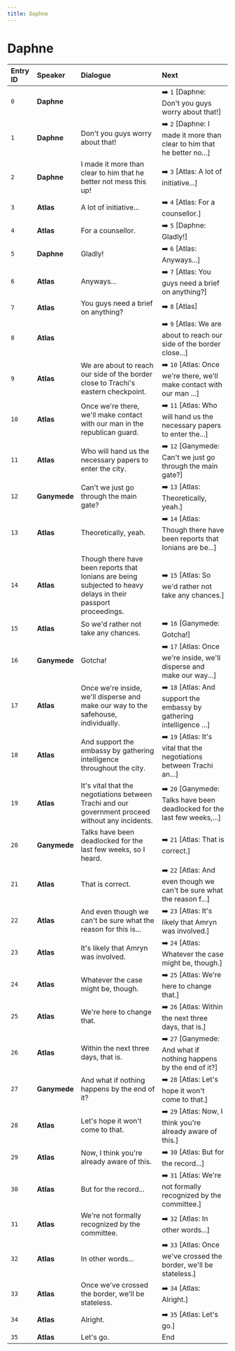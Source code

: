 ```yaml
---
title: Daphne
---
```


# Daphne


| Entry ID | Speaker | Dialogue | Next |
| :------- | :------ | :------- | :------------ |
| `0` | **Daphne** |  | ➡️ `1` \[Daphne: Don't you guys worry about that\!\] |
| `1` | **Daphne** | Don't you guys worry about that\! | ➡️ `2` \[Daphne: I made it more than clear to him that he better no\.\.\.\] |
| `2` | **Daphne** | I made it more than clear to him that he better not mess this up\! | ➡️ `3` \[Atlas: A lot of initiative\.\.\.\] |
| `3` | **Atlas** | A lot of initiative\.\.\. | ➡️ `4` \[Atlas: For a counsellor\.\] |
| `4` | **Atlas** | For a counsellor\. | ➡️ `5` \[Daphne: Gladly\!\] |
| `5` | **Daphne** | Gladly\! | ➡️ `6` \[Atlas: Anyways\.\.\.\] |
| `6` | **Atlas** | Anyways\.\.\. | ➡️ `7` \[Atlas: You guys need a brief on anything?\] |
| `7` | **Atlas** | You guys need a brief on anything? | ➡️ `8` \[Atlas\] |
| `8` | **Atlas** |  | ➡️ `9` \[Atlas: We are about to reach our side of the border close\.\.\.\] |
| `9` | **Atlas** | We are about to reach our side of the border close to Trachi's eastern checkpoint\. | ➡️ `10` \[Atlas: Once we're there, we'll make contact with our man \.\.\.\] |
| `10` | **Atlas** | Once we're there, we'll make contact with our man in the republican guard\. | ➡️ `11` \[Atlas: Who will hand us the necessary papers to enter the\.\.\.\] |
| `11` | **Atlas** | Who will hand us the necessary papers to enter the city\. | ➡️ `12` \[Ganymede: Can't we just go through the main gate?\] |
| `12` | **Ganymede** | Can't we just go through the main gate? | ➡️ `13` \[Atlas: Theoretically, yeah\.\] |
| `13` | **Atlas** | Theoretically, yeah\. | ➡️ `14` \[Atlas: Though there have been reports that Ionians are be\.\.\.\] |
| `14` | **Atlas** | Though there have been reports that Ionians are being subjected to heavy delays in their passport proceedings\. | ➡️ `15` \[Atlas: So we'd rather not take any chances\.\] |
| `15` | **Atlas** | So we'd rather not take any chances\. | ➡️ `16` \[Ganymede: Gotcha\!\] |
| `16` | **Ganymede** | Gotcha\! | ➡️ `17` \[Atlas: Once we're inside, we'll disperse and make our way\.\.\.\] |
| `17` | **Atlas** | Once we're inside, we'll disperse and make our way to the safehouse, individually\. | ➡️ `18` \[Atlas: And support the embassy by gathering intelligence \.\.\.\] |
| `18` | **Atlas** | And support the embassy by gathering intelligence throughout the city\. | ➡️ `19` \[Atlas: It's vital that the negotiations between Trachi an\.\.\.\] |
| `19` | **Atlas** | It's vital that the negotiations between Trachi and our government proceed without any incidents\. | ➡️ `20` \[Ganymede: Talks have been deadlocked for the last few weeks,\.\.\.\] |
| `20` | **Ganymede** | Talks have been deadlocked for the last few weeks, so I heard\. | ➡️ `21` \[Atlas: That is correct\.\] |
| `21` | **Atlas** | That is correct\. | ➡️ `22` \[Atlas: And even though we can't be sure what the reason f\.\.\.\] |
| `22` | **Atlas** | And even though we can't be sure what the reason for this is\.\.\. | ➡️ `23` \[Atlas: It's likely that Amryn was involved\.\] |
| `23` | **Atlas** | It's likely that Amryn was involved\. | ➡️ `24` \[Atlas: Whatever the case might be, though\.\] |
| `24` | **Atlas** | Whatever the case might be, though\. | ➡️ `25` \[Atlas: We're here to change that\.\] |
| `25` | **Atlas** | We're here to change that\. | ➡️ `26` \[Atlas: Within the next three days, that is\.\] |
| `26` | **Atlas** | Within the next three days, that is\. | ➡️ `27` \[Ganymede: And what if nothing happens by the end of it?\] |
| `27` | **Ganymede** | And what if nothing happens by the end of it? | ➡️ `28` \[Atlas: Let's hope it won't come to that\.\] |
| `28` | **Atlas** | Let's hope it won't come to that\. | ➡️ `29` \[Atlas: Now, I think you're already aware of this\.\] |
| `29` | **Atlas** | Now, I think you're already aware of this\. | ➡️ `30` \[Atlas: But for the record\.\.\.\] |
| `30` | **Atlas** | But for the record\.\.\. | ➡️ `31` \[Atlas: We're not formally recognized by the committee\.\] |
| `31` | **Atlas** | We're not formally recognized by the committee\. | ➡️ `32` \[Atlas: In other words\.\.\.\] |
| `32` | **Atlas** | In other words\.\.\. | ➡️ `33` \[Atlas: Once we've crossed the border, we'll be stateless\.\] |
| `33` | **Atlas** | Once we've crossed the border, we'll be stateless\. | ➡️ `34` \[Atlas: Alright\.\] |
| `34` | **Atlas** | Alright\. | ➡️ `35` \[Atlas: Let's go\.\] |
| `35` | **Atlas** | Let's go\. | End |
